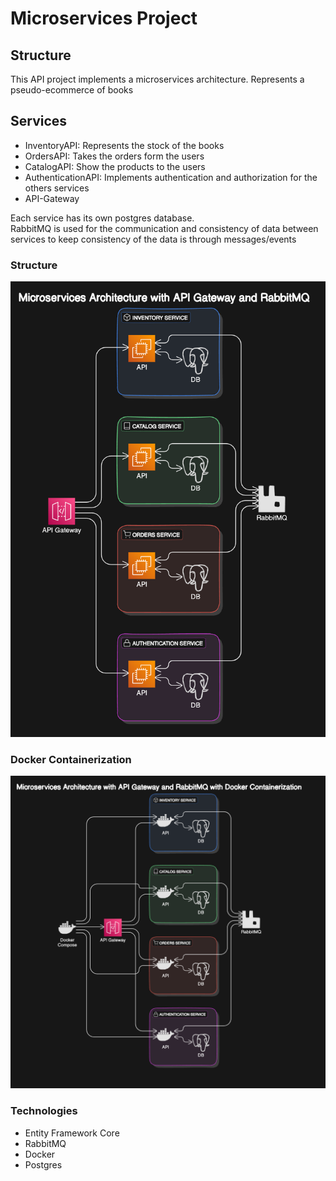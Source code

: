 # Microservices Project

## Structure
This API project implements a microservices architecture.
Represents a pseudo-ecommerce of books

## Services
- InventoryAPI: Represents the stock of the books
- OrdersAPI: Takes the orders form the users
- CatalogAPI: Show the products to the users
- AuthenticationAPI: Implements authentication and authorization for the others services
- API-Gateway

Each service has its own postgres database.\
RabbitMQ is used for the communication and consistency of data between services
to keep consistency of the data is through messages/events

### Structure
![img.png](./images/img.png)


### Docker Containerization

![img_1.png](./images/img_1.png)

### Technologies
- Entity Framework Core
- RabbitMQ
- Docker
- Postgres